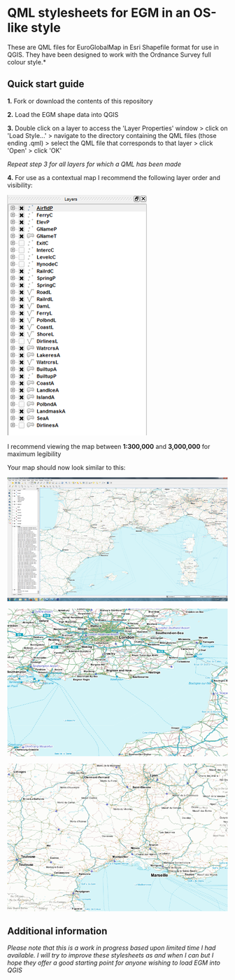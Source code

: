 # QML stylesheets for EGM in an OS-like style

These are QML files for EuroGlobalMap in Esri Shapefile format for use in QGIS.
They have been designed to work with the Ordnance Survey full colour style.*

## Quick start guide

**1.**  Fork or download the contents of this repository

**2.**  Load the EGM shape data into QGIS

**3.**  Double click on a layer to access the 'Layer Properties' window > click on 'Load Style...' > navigate to the directory containing the QML files (those ending .qml) > select the QML file that corresponds to that layer > click 'Open' > click 'OK'

*Repeat step 3 for all layers for which a QML has been made*

**4.**  For use as a contextual map I recommend the following layer order and visibility:

  ![Screenshot](https://raw.githubusercontent.com/ChristopherWesson/Euro-Global-Map-unofficial-OS-like-style/master/Images/EGM_Layers.png "Recommended layer order for EuroGlobalMap with these styles")

I recommend viewing the map between **1:300,000** and **3,000,000** for maximum legibility

Your map should now look similar to this: 

  ![Screenshot](https://raw.githubusercontent.com/ChristopherWesson/Euro-Global-Map-unofficial-OS-like-style/master/Images/EGM_1.png "Screenshot of OS VectorMap Local #1")

  ![Screenshot](https://raw.githubusercontent.com/ChristopherWesson/Euro-Global-Map-unofficial-OS-like-style/master/Images/EGM_2.png "Screenshot of OS VectorMap Local #2")

  ![Screenshot](https://raw.githubusercontent.com/ChristopherWesson/Euro-Global-Map-unofficial-OS-like-style/master/Images/EGM_3.png "Screenshot of OS VectorMap Local #3")


  ## Additional information

  *Please note that this is a work in progress based upon limited time I had available. I will try to improve these stylesheets as and when I can but I hope they offer a good starting point for anyone wishing to load EGM into QGIS*
